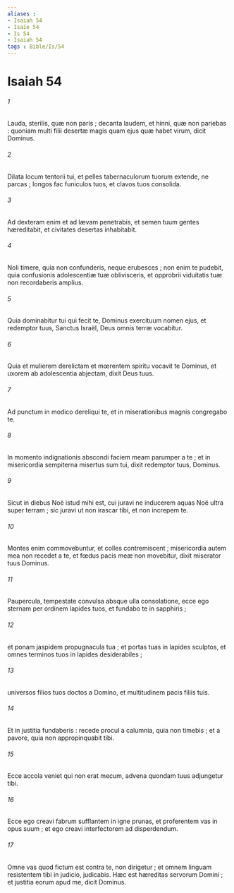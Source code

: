 ```yaml
---
aliases : 
- Isaiah 54
- Isaïe 54
- Is 54
- Isaiah 54
tags : Bible/Is/54
---
```


# Isaiah 54

###### 1
Lauda, sterilis, quæ non paris ; decanta laudem, et hinni, quæ non pariebas : quoniam multi filii desertæ magis quam ejus quæ habet virum, dicit Dominus.
###### 2
Dilata locum tentorii tui, et pelles tabernaculorum tuorum extende, ne parcas ; longos fac funiculos tuos, et clavos tuos consolida.
###### 3
Ad dexteram enim et ad lævam penetrabis, et semen tuum gentes hæreditabit, et civitates desertas inhabitabit.
###### 4
Noli timere, quia non confunderis, neque erubesces ; non enim te pudebit, quia confusionis adolescentiæ tuæ oblivisceris, et opprobrii viduitatis tuæ non recordaberis amplius.
###### 5
Quia dominabitur tui qui fecit te, Dominus exercituum nomen ejus, et redemptor tuus, Sanctus Israël, Deus omnis terræ vocabitur.
###### 6
Quia et mulierem derelictam et mœrentem spiritu vocavit te Dominus, et uxorem ab adolescentia abjectam, dixit Deus tuus.
###### 7
Ad punctum in modico dereliqui te, et in miserationibus magnis congregabo te.
###### 8
In momento indignationis abscondi faciem meam parumper a te ; et in misericordia sempiterna misertus sum tui, dixit redemptor tuus, Dominus.
###### 9
Sicut in diebus Noë istud mihi est, cui juravi ne inducerem aquas Noë ultra super terram ; sic juravi ut non irascar tibi, et non increpem te.
###### 10
Montes enim commovebuntur, et colles contremiscent ; misericordia autem mea non recedet a te, et fœdus pacis meæ non movebitur, dixit miserator tuus Dominus.
###### 11
Paupercula, tempestate convulsa absque ulla consolatione, ecce ego sternam per ordinem lapides tuos, et fundabo te in sapphiris ;
###### 12
et ponam jaspidem propugnacula tua ; et portas tuas in lapides sculptos, et omnes terminos tuos in lapides desiderabiles ;
###### 13
universos filios tuos doctos a Domino, et multitudinem pacis filiis tuis.
###### 14
Et in justitia fundaberis : recede procul a calumnia, quia non timebis ; et a pavore, quia non appropinquabit tibi.
###### 15
Ecce accola veniet qui non erat mecum, advena quondam tuus adjungetur tibi.
###### 16
Ecce ego creavi fabrum sufflantem in igne prunas, et proferentem vas in opus suum ; et ego creavi interfectorem ad disperdendum.
###### 17
Omne vas quod fictum est contra te, non dirigetur ; et omnem linguam resistentem tibi in judicio, judicabis. Hæc est hæreditas servorum Domini ; et justitia eorum apud me, dicit Dominus.
